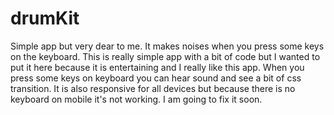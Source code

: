 # drumKit
Simple app but very dear to me. It makes noises when you press some keys on the keyboard.
This is really simple app with a bit of code but I wanted to put it
          here because it is entertaining and I really like this app. When you
          press some keys on keyboard you can hear sound and see a bit of css
          transition. It is also responsive for all devices but because there is no keyboard on mobile it's not working. I am going to fix it soon.
